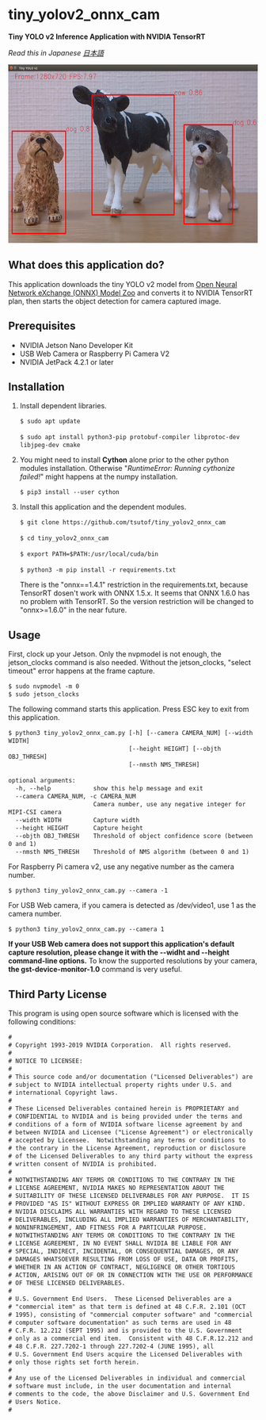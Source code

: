 # tiny_yolov2_onnx_cam
**Tiny YOLO v2 Inference Application with NVIDIA TensorRT**

*Read this in Japanese [日本語](README.ja.md)*

<img src="./screenshot.png" alt="Screenshot" title="Screenshot" width="640" height="360">

## What does this application do?

This application downloads the tiny YOLO v2 model from [Open Neural Network eXchange (ONNX) Model Zoo](https://github.com/onnx/models) and converts it to NVIDIA TensorRT plan, then starts the object detection for camera captured image. 

## Prerequisites

- NVIDIA Jetson Nano Developer Kit
- USB Web Camera or Raspberry Pi Camera V2
- NVIDIA JetPack 4.2.1 or later

## Installation

1. Install dependent libraries.

    ```
    $ sudo apt update

    $ sudo apt install python3-pip protobuf-compiler libprotoc-dev libjpeg-dev cmake
    ```
  
1. You might need to install **Cython** alone prior to the other python modules installation. Otherwise "*RuntimeError: Running cythonize failed!*" might happens at the numpy installation.

    ```
    $ pip3 install --user cython
    ```

1. Install this application and the dependent modules.

    ```
    $ git clone https://github.com/tsutof/tiny_yolov2_onnx_cam

    $ cd tiny_yolov2_onnx_cam

    $ export PATH=$PATH:/usr/local/cuda/bin

    $ python3 -m pip install -r requirements.txt
    ```

    There is the "onnx==1.4.1" restriction in the requirements.txt, because TensorRT dosen't work with ONNX 1.5.x. It seems that ONNX 1.6.0 has no problem with TensorRT. So the version restriction will be changed to "onnx>=1.6.0" in the near future.

## Usage

First, clock up your Jetson.
Only the nvpmodel is not enough, the jetson_clocks command is also needed. Without the jetson_clocks, "select timeout" error happens at the frame capture.

```
$ sudo nvpmodel -m 0
$ sudo jetson_clocks
```

The following command starts this application.
Press ESC key to exit from this application.

```
$ python3 tiny_yolov2_onnx_cam.py [-h] [--camera CAMERA_NUM] [--width WIDTH]
                                  [--height HEIGHT] [--objth OBJ_THRESH]
                                  [--nmsth NMS_THRESH]

optional arguments:
  -h, --help            show this help message and exit
  --camera CAMERA_NUM, -c CAMERA_NUM
                        Camera number, use any negative integer for MIPI-CSI camera
  --width WIDTH         Capture width
  --height HEIGHT       Capture height
  --objth OBJ_THRESH    Threshold of object confidence score (between 0 and 1)
  --nmsth NMS_THRESH    Threshold of NMS algorithm (between 0 and 1)
```

For Raspberry Pi camera v2, use any negative number as the camera number.

```
$ python3 tiny_yolov2_onnx_cam.py --camera -1 
```

For USB Web camera, if you camera is detected as /dev/video1, use 1 as the camera number.

```
$ python3 tiny_yolov2_onnx_cam.py --camera 1
```

**If your USB Web camera does not support this application's default capture resolution, please change it with the --widht and --height command-line options.** To know the supported resolutions by your camera, **the gst-device-monitor-1.0** command is very useful.

## Third Party License 

This program is using open source software which is licensed with the following conditions:

```
#
# Copyright 1993-2019 NVIDIA Corporation.  All rights reserved.
#
# NOTICE TO LICENSEE:
#
# This source code and/or documentation ("Licensed Deliverables") are
# subject to NVIDIA intellectual property rights under U.S. and
# international Copyright laws.
#
# These Licensed Deliverables contained herein is PROPRIETARY and
# CONFIDENTIAL to NVIDIA and is being provided under the terms and
# conditions of a form of NVIDIA software license agreement by and
# between NVIDIA and Licensee ("License Agreement") or electronically
# accepted by Licensee.  Notwithstanding any terms or conditions to
# the contrary in the License Agreement, reproduction or disclosure
# of the Licensed Deliverables to any third party without the express
# written consent of NVIDIA is prohibited.
#
# NOTWITHSTANDING ANY TERMS OR CONDITIONS TO THE CONTRARY IN THE
# LICENSE AGREEMENT, NVIDIA MAKES NO REPRESENTATION ABOUT THE
# SUITABILITY OF THESE LICENSED DELIVERABLES FOR ANY PURPOSE.  IT IS
# PROVIDED "AS IS" WITHOUT EXPRESS OR IMPLIED WARRANTY OF ANY KIND.
# NVIDIA DISCLAIMS ALL WARRANTIES WITH REGARD TO THESE LICENSED
# DELIVERABLES, INCLUDING ALL IMPLIED WARRANTIES OF MERCHANTABILITY,
# NONINFRINGEMENT, AND FITNESS FOR A PARTICULAR PURPOSE.
# NOTWITHSTANDING ANY TERMS OR CONDITIONS TO THE CONTRARY IN THE
# LICENSE AGREEMENT, IN NO EVENT SHALL NVIDIA BE LIABLE FOR ANY
# SPECIAL, INDIRECT, INCIDENTAL, OR CONSEQUENTIAL DAMAGES, OR ANY
# DAMAGES WHATSOEVER RESULTING FROM LOSS OF USE, DATA OR PROFITS,
# WHETHER IN AN ACTION OF CONTRACT, NEGLIGENCE OR OTHER TORTIOUS
# ACTION, ARISING OUT OF OR IN CONNECTION WITH THE USE OR PERFORMANCE
# OF THESE LICENSED DELIVERABLES.
#
# U.S. Government End Users.  These Licensed Deliverables are a
# "commercial item" as that term is defined at 48 C.F.R. 2.101 (OCT
# 1995), consisting of "commercial computer software" and "commercial
# computer software documentation" as such terms are used in 48
# C.F.R. 12.212 (SEPT 1995) and is provided to the U.S. Government
# only as a commercial end item.  Consistent with 48 C.F.R.12.212 and
# 48 C.F.R. 227.7202-1 through 227.7202-4 (JUNE 1995), all
# U.S. Government End Users acquire the Licensed Deliverables with
# only those rights set forth herein.
#
# Any use of the Licensed Deliverables in individual and commercial
# software must include, in the user documentation and internal
# comments to the code, the above Disclaimer and U.S. Government End
# Users Notice.
#
```

